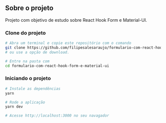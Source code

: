 ## Sobre o projeto

Projeto com objetivo de estudo sobre React Hook Form e Material-UI.

### **Clone do projeto**

```bash
# Abra um terminal e copie este repositório com o comando
git clone https://github.com/filipesalesaraujo/formulario-com-react-hook-form-e-material-ui
# ou use a opção de download.

# Entre na pasta com 
cd formulario-com-react-hook-form-e-material-ui
```

### **Iniciando o projeto**

```bash
# Instale as dependências
yarn

# Rode a aplicação
yarn dev

# Acesse http://localhost:3000 no seu navagador
```